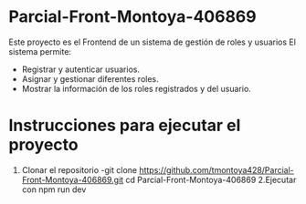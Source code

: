 # Parcial-Front-Montoya-406869

Este proyecto es el Frontend de un sistema de gestión de roles y usuarios
El sistema permite:

- Registrar y autenticar usuarios.
- Asignar y gestionar diferentes roles.
- Mostrar la información de los roles registrados y del usuario.

# Instrucciones para ejecutar el proyecto

1. Clonar el repositorio
-git clone https://github.com/tmontoya428/Parcial-Front-Montoya-406869.git
cd Parcial-Front-Montoya-406869
2.Ejecutar con npm run dev

